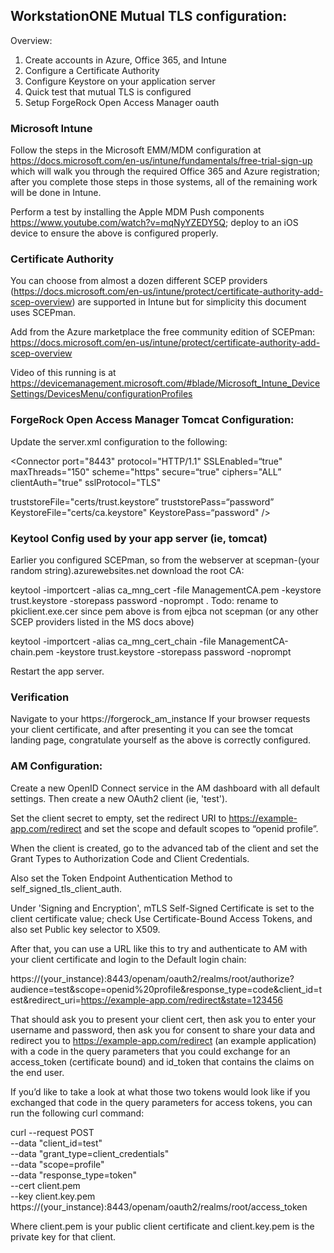 ## WorkstationONE Mutual TLS configuration:

Overview:

1. Create accounts in Azure, Office 365, and Intune
2. Configure a Certificate Authority
3. Configure Keystore on your application server
4. Quick test that mutual TLS is configured
5. Setup ForgeRock Open Access Manager oauth

### Microsoft Intune

Follow the steps in the Microsoft EMM/MDM configuration at <https://docs.microsoft.com/en-us/intune/fundamentals/free-trial-sign-up> which will walk you through the required Office 365 and Azure registration; after you complete those steps in those systems, all of the remaining work will be done in Intune.

Perform a test by installing the Apple MDM Push components <https://www.youtube.com/watch?v=mqNyYZEDY5Q>; deploy to an iOS device to ensure the above is configured properly. 

### Certificate Authority

You can choose from almost a dozen different SCEP providers (<https://docs.microsoft.com/en-us/intune/protect/certificate-authority-add-scep-overview>) are supported in Intune but for simplicity this document uses SCEPman.

Add from the Azure marketplace the free community edition of SCEPman:
<https://docs.microsoft.com/en-us/intune/protect/certificate-authority-add-scep-overview>


Video of this running is at <https://devicemanagement.microsoft.com/#blade/Microsoft_Intune_DeviceSettings/DevicesMenu/configurationProfiles>


### ForgeRock Open Access Manager Tomcat Configuration:

Update the server.xml configuration to the following:

<Connector port="8443" protocol="HTTP/1.1" SSLEnabled=“true" maxThreads="150" scheme="https" secure=“true" ciphers="ALL”     
clientAuth="true" 
sslProtocol="TLS" 

truststoreFile="certs/trust.keystore” truststorePass=“password” 
KeystoreFile="certs/ca.keystore" KeystorePass=“password"
 />


### Keytool Config used by your app server (ie, tomcat)

Earlier you configured SCEPman, so from the webserver at scepman-(your random string).azurewebsites.net download the root CA:

keytool -importcert -alias ca_mng_cert -file ManagementCA.pem -keystore trust.keystore -storepass password -noprompt . Todo: rename to pkiclient.exe.cer since pem above is from ejbca not scepman (or any other SCEP providers listed in the MS docs above)

keytool -importcert -alias ca_mng_cert_chain -file ManagementCA-chain.pem -keystore trust.keystore -storepass password -noprompt 

Restart the app server.


### Verification

Navigate to your https://forgerock_am_instance
If your browser requests your client certificate, and after presenting it you can see the tomcat landing page, congratulate yourself as the above is correctly configured.


### AM Configuration:

Create a new OpenID Connect service in the AM dashboard with all default settings. Then create a new OAuth2 client (ie, 'test').

Set the client secret to empty, set the redirect URI to https://example-app.com/redirect and set the scope and default scopes to “openid profile”.

When the client is created, go to the advanced tab of the client and set the Grant Types to Authorization Code and Client Credentials. 

Also set the Token Endpoint Authentication Method to self_signed_tls_client_auth.

Under 'Signing and Encryption', mTLS Self-Signed Certificate is set to the client certificate value; check Use Certificate-Bound Access Tokens, and also set Public key selector to X509. 

After that, you can use a URL like this to try and authenticate to AM with your client certificate and login to the Default login chain:

https://(your_instance):8443/openam/oauth2/realms/root/authorize?audience=test&scope=openid%20profile&response_type=code&client_id=test&redirect_uri=https://example-app.com/redirect&state=123456

That should ask you to present your client cert, then ask you to enter your username and password, then ask you for consent to share your data and redirect you to https://example-app.com/redirect (an example application) with a code in the query parameters that you could exchange for an access_token (certificate bound) and id_token that contains the claims on the end user.

If you’d like to take a look at what those two tokens would look like if you exchanged that code in the query parameters for access tokens, you can run the following curl command:

curl --request POST \
--data "client_id=test" \
--data "grant_type=client_credentials" \
--data "scope=profile" \
--data "response_type=token" \
--cert client.pem \
--key client.key.pem \
https://(your_instance):8443/openam/oauth2/realms/root/access_token

Where client.pem is your public client certificate and client.key.pem is the private key for that client.	
